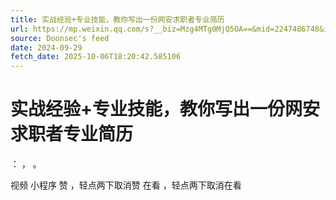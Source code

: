 ```yaml
---
title: 实战经验+专业技能，教你写出一份网安求职者专业简历
url: https://mp.weixin.qq.com/s?__biz=Mzg4MTg0MjQ5OA==&mid=2247486748&idx=1&sn=988b824e42ffaa7eef085b8bcbe6a77c
source: Doonsec's feed
date: 2024-09-29
fetch_date: 2025-10-06T18:20:42.585106
---
```


# 实战经验+专业技能，教你写出一份网安求职者专业简历

：
，
。

视频
小程序
赞
，轻点两下取消赞
在看
，轻点两下取消在看